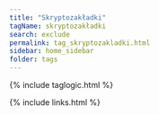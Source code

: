 ```yaml
---
title: "Skryptozakładki"
tagName: skryptozakładki
search: exclude
permalink: tag_skryptozakladki.html
sidebar: home_sidebar
folder: tags
---
```

{% include taglogic.html %}

{% include links.html %}
